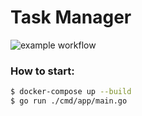 # Task Manager

![example workflow](https://github.com/ignavan39/tm-go/actions/workflows/build.yml/badge.svg)

### How to start:

```bash
$ docker-compose up --build
$ go run ./cmd/app/main.go
```